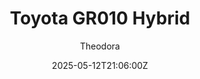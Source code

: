 ---
title: "Toyota GR010 Hybrid"
meta_title: ""
description: "Toyota GR010 Hybrid 2021 - Moyoda Hypercar (urd_gr010) by URD for Assetto Corsa"
date: 2025-05-12T21:06:00Z
thumb: atjMAbT
mainimage: vZP6pc0
cargallery: ["zyMKcmR", "fX3peQd", "5mDqthK"]
categories: ["Car"]
author: "Theodora"
tags: ["Toyota", "Hypercar", "Le Mans Prototype", "R2R", "WEC", "2021", "URD", "Japan"]
draft: false
link: https://ouo.io/Xrz7YF
zipsize: 121 MB
manu: Toyota
country: Japan
year: 2021
class: Hypercar
championship: WEC
drivetrain: AWD
engine: 3.8L V6 Turbo
power: "668 whp"
torque: "716*"
mass: "1040"
speed: "330"
accel: "- seconds"
gb: 6-speed
creator: URD
version: "1.3"
csp: "0.2.4"
carname: "Toyota GR010 Hybrid"
realname: URD Moyoda Hypercar
livery: "Included"
r2r: 1
host: Mods
---